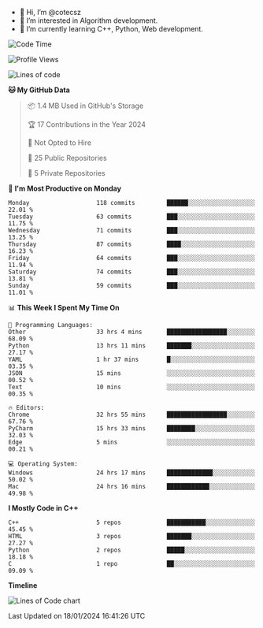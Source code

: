 - 👋 Hi, I’m @cotecsz
- 👀 I’m interested in Algorithm development.
- 🌱 I’m currently learning C++, Python, Web development.

<!---
cotecsz/cotecsz is a ✨ special ✨ repository because its `README.md` (this file) appears on your GitHub profile.
You can click the Preview link to take a look at your changes.
--->

<!--START_SECTION:waka-->
![Code Time](http://img.shields.io/badge/Code%20Time-388%20hrs%2051%20mins-blue)

![Profile Views](http://img.shields.io/badge/Profile%20Views-0-blue)

![Lines of code](https://img.shields.io/badge/From%20Hello%20World%20I%27ve%20Written-1.2%20million%20lines%20of%20code-blue)

**🐱 My GitHub Data** 

> 📦 1.4 MB Used in GitHub's Storage 
 > 
> 🏆 17 Contributions in the Year 2024
 > 
> 🚫 Not Opted to Hire
 > 
> 📜 25 Public Repositories 
 > 
> 🔑 5 Private Repositories 
 > 
📅 **I'm Most Productive on Monday** 

```text
Monday                   118 commits         ██████░░░░░░░░░░░░░░░░░░░   22.01 % 
Tuesday                  63 commits          ███░░░░░░░░░░░░░░░░░░░░░░   11.75 % 
Wednesday                71 commits          ███░░░░░░░░░░░░░░░░░░░░░░   13.25 % 
Thursday                 87 commits          ████░░░░░░░░░░░░░░░░░░░░░   16.23 % 
Friday                   64 commits          ███░░░░░░░░░░░░░░░░░░░░░░   11.94 % 
Saturday                 74 commits          ███░░░░░░░░░░░░░░░░░░░░░░   13.81 % 
Sunday                   59 commits          ███░░░░░░░░░░░░░░░░░░░░░░   11.01 % 
```


📊 **This Week I Spent My Time On** 

```text
💬 Programming Languages: 
Other                    33 hrs 4 mins       █████████████████░░░░░░░░   68.09 % 
Python                   13 hrs 11 mins      ███████░░░░░░░░░░░░░░░░░░   27.17 % 
YAML                     1 hr 37 mins        █░░░░░░░░░░░░░░░░░░░░░░░░   03.35 % 
JSON                     15 mins             ░░░░░░░░░░░░░░░░░░░░░░░░░   00.52 % 
Text                     10 mins             ░░░░░░░░░░░░░░░░░░░░░░░░░   00.35 % 

🔥 Editors: 
Chrome                   32 hrs 55 mins      █████████████████░░░░░░░░   67.76 % 
PyCharm                  15 hrs 33 mins      ████████░░░░░░░░░░░░░░░░░   32.03 % 
Edge                     5 mins              ░░░░░░░░░░░░░░░░░░░░░░░░░   00.21 % 

💻 Operating System: 
Windows                  24 hrs 17 mins      █████████████░░░░░░░░░░░░   50.02 % 
Mac                      24 hrs 16 mins      ████████████░░░░░░░░░░░░░   49.98 % 
```

**I Mostly Code in C++** 

```text
C++                      5 repos             ███████████░░░░░░░░░░░░░░   45.45 % 
HTML                     3 repos             ███████░░░░░░░░░░░░░░░░░░   27.27 % 
Python                   2 repos             █████░░░░░░░░░░░░░░░░░░░░   18.18 % 
C                        1 repo              ██░░░░░░░░░░░░░░░░░░░░░░░   09.09 % 
```



**Timeline**

![Lines of Code chart](https://raw.githubusercontent.com/cotecsz/cotecsz/master/assets/bar_graph.png)


 Last Updated on 18/01/2024 16:41:26 UTC
<!--END_SECTION:waka-->
